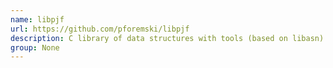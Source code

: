```yaml
---
name: libpjf
url: https://github.com/pforemski/libpjf
description: C library of data structures with tools (based on libasn). URL : https://github.com/pforemski/libpjf Groups : None
group: None
---
```

